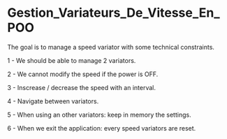# Gestion_Variateurs_De_Vitesse_En_POO

The goal is to manage a speed variator with some technical constraints.


1 - We should be able to manage 2 variators.

2 - We cannot modify the speed if the power is OFF.

3 - Inscrease / decrease the speed with an interval.

4 - Navigate between variators.

5 - When using an other variators: keep in memory the settings.

6 - When we exit the application: every speed variators are reset.
